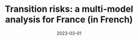 ---
title: "Transition risks: a multi-model analysis for France (in French)"
collection: publications
category: policy_reports
permalink: /publication/2022_transition_ademe
date: 2023-03-01
venue: 'Collection ADEME Expertises'
paperurl: 'https://librairie.ademe.fr/societe-et-politiques-publiques/6196-risques-de-transition-analyse-multi-modeles-pour-la-france.html'
citation: 'Boitier et al. (2023). &quot;Transition risks: A multi-model analysis for France.&quot; <i>ADEME Expertises</i>.'
---